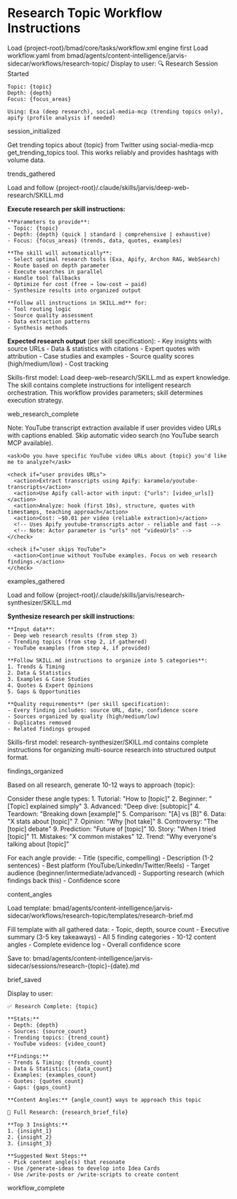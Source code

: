 # Research Topic Workflow Instructions

<workflow>
<critical>Load {project-root}/bmad/core/tasks/workflow.xml engine first</critical>
<critical>Load workflow.yaml from bmad/agents/content-intelligence/jarvis-sidecar/workflows/research-topic/</critical>

<step n="1" goal="Initialize research session">
  <action>Display to user:
    🔍 Research Session Started

    Topic: {topic}
    Depth: {depth}
    Focus: {focus_areas}

    Using: Exa (deep research), social-media-mcp (trending topics only), apify (profile analysis if needed)
  </action>

  <template-output>session_initialized</template-output>
</step>

<step n="2" goal="Gather trending signals (Working Tool)">
  <check if="'trends' in focus_areas">
    <action>Get trending topics about {topic} from Twitter using social-media-mcp get_trending_topics tool. This works reliably and provides hashtags with volume data.</action>
    <!-- Uses social-media-mcp/get_trending_topics - WORKS -->
  </check>

  <template-output>trends_gathered</template-output>
</step>

<step n="3" goal="Deep web research using deep-web-research skill">
  <action>Load and follow {project-root}/.claude/skills/jarvis/deep-web-research/SKILL.md</action>

  <action>**Execute research per skill instructions:**

    **Parameters to provide**:
    - Topic: {topic}
    - Depth: {depth} (quick | standard | comprehensive | exhaustive)
    - Focus: {focus_areas} (trends, data, quotes, examples)

    **The skill will automatically**:
    - Select optimal research tools (Exa, Apify, Archon RAG, WebSearch)
    - Route based on depth parameter
    - Execute searches in parallel
    - Handle tool fallbacks
    - Optimize for cost (free → low-cost → paid)
    - Synthesize results into organized output

    **Follow all instructions in SKILL.md** for:
    - Tool routing logic
    - Source quality assessment
    - Data extraction patterns
    - Synthesis methods
  </action>

  <action>**Expected research output** (per skill specification):
    - Key insights with source URLs
    - Data & statistics with citations
    - Expert quotes with attribution
    - Case studies and examples
    - Source quality scores (high/medium/low)
    - Cost tracking
  </action>

  <note>Skills-first model: Load deep-web-research/SKILL.md as expert knowledge.
    The skill contains complete instructions for intelligent research orchestration.
    This workflow provides parameters; skill determines execution strategy.
  </note>

  <template-output>web_research_complete</template-output>
</step>

<step n="4" goal="Find real-world examples (If videos provided)">
  <check if="'examples' in focus_areas">
    <action>Note: YouTube transcript extraction available if user provides video URLs with captions enabled. Skip automatic video search (no YouTube search MCP available).</action>

    <ask>Do you have specific YouTube video URLs about {topic} you'd like me to analyze?</ask>

    <check if="user provides URLs">
      <action>Extract transcripts using Apify: karamelo/youtube-transcripts</action>
      <action>Use Apify call-actor with input: {"urls": [video_urls]}</action>
      <action>Analyze: hook (first 10s), structure, quotes with timestamps, teaching approach</action>
      <action>Cost: ~$0.01 per video (reliable extraction)</action>
      <!-- Uses Apify youtube-transcripts actor - reliable and fast -->
      <!-- Note: Actor parameter is "urls" not "videoUrls" -->
    </check>

    <check if="user skips YouTube">
      <action>Continue without YouTube examples. Focus on web research findings.</action>
    </check>
  </check>

  <template-output>examples_gathered</template-output>
</step>

<step n="5" goal="Synthesize findings using research-synthesizer skill">
  <action>Load and follow {project-root}/.claude/skills/jarvis/research-synthesizer/SKILL.md</action>

  <action>**Synthesize research per skill instructions:**

    **Input data**:
    - Deep web research results (from step 3)
    - Trending topics (from step 2, if gathered)
    - YouTube examples (from step 4, if provided)

    **Follow SKILL.md instructions to organize into 5 categories**:
    1. Trends & Timing
    2. Data & Statistics
    3. Examples & Case Studies
    4. Quotes & Expert Opinions
    5. Gaps & Opportunities

    **Quality requirements** (per skill specification):
    - Every finding includes: source URL, date, confidence score
    - Sources organized by quality (high/medium/low)
    - Duplicates removed
    - Related findings grouped
  </action>

  <note>Skills-first model: research-synthesizer/SKILL.md contains complete instructions
    for organizing multi-source research into structured output format.
  </note>

  <template-output>findings_organized</template-output>
</step>

<step n="6" goal="Generate content angles">
  <action>Based on all research, generate 10-12 ways to approach {topic}:</action>

  <action>Consider these angle types:
    1. Tutorial: "How to [topic]"
    2. Beginner: "[Topic] explained simply"
    3. Advanced: "Deep dive: [subtopic]"
    4. Teardown: "Breaking down [example]"
    5. Comparison: "[A] vs [B]"
    6. Data: "X stats about [topic]"
    7. Opinion: "Why [hot take]"
    8. Controversy: "The [topic] debate"
    9. Prediction: "Future of [topic]"
    10. Story: "When I tried [topic]"
    11. Mistakes: "X common mistakes"
    12. Trend: "Why everyone's talking about [topic]"
  </action>

  <action>For each angle provide:
    - Title (specific, compelling)
    - Description (1-2 sentences)
    - Best platform (YouTube/LinkedIn/Twitter/Reels)
    - Target audience (beginner/intermediate/advanced)
    - Supporting research (which findings back this)
    - Confidence score
  </action>

  <template-output>content_angles</template-output>
</step>

<step n="7" goal="Create and save research brief">
  <action>Load template: bmad/agents/content-intelligence/jarvis-sidecar/workflows/research-topic/templates/research-brief.md</action>

  <action>Fill template with all gathered data:
    - Topic, depth, source count
    - Executive summary (3-5 key takeaways)
    - All 5 finding categories
    - 10-12 content angles
    - Complete evidence log
    - Overall confidence score
  </action>

  <action>Save to: bmad/agents/content-intelligence/jarvis-sidecar/sessions/research-{topic}-{date}.md</action>

  <template-output>brief_saved</template-output>
</step>

<step n="8" goal="Present results">
  <action>Display to user:

    ✅ Research Complete: {topic}

    **Stats:**
    - Depth: {depth}
    - Sources: {source_count}
    - Trending topics: {trend_count}
    - YouTube videos: {video_count}

    **Findings:**
    - Trends & Timing: {trends_count}
    - Data & Statistics: {data_count}
    - Examples: {examples_count}
    - Quotes: {quotes_count}
    - Gaps: {gaps_count}

    **Content Angles:** {angle_count} ways to approach this topic

    📄 Full Research: {research_brief_file}

    **Top 3 Insights:**
    1. {insight_1}
    2. {insight_2}
    3. {insight_3}

    **Suggested Next Steps:**
    - Pick content angle(s) that resonate
    - Use /generate-ideas to develop into Idea Cards
    - Use /write-posts or /write-scripts to create content
  </action>

  <template-output>workflow_complete</template-output>
</step>

</workflow>
